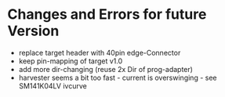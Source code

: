 # Changes and Errors for future Version

- replace target header with 40pin edge-Connector
- keep pin-mapping of target v1.0
- add more dir-changing (reuse 2x Dir of prog-adapter)
- harvester seems a bit too fast - current is overswinging - see SM141K04LV ivcurve
